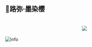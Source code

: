 ## 🌸路弥·墨染樱

<!--
**LumiACGN/LumiACGN** is a ✨ _special_ ✨ repository because its `README.md` (this file) appears on your GitHub profile.

Here are some ideas to get you started:

- 🔭 I’m currently working on ...
- 🌱 I’m currently learning ...
- 👯 I’m looking to collaborate on ...
- 🤔 I’m looking for help with ...
- 💬 Ask me about ...
- 📫 How to reach me: ...
- 😄 Pronouns: ...
- ⚡ Fun fact: ...
-->

<h1 align="center"> <a href="https://sunguoqi.com/"> <img src="https://readme-typing-svg.herokuapp.com/?lines=我永远喜欢二次元&center=true&size=27"> </a> </h1>
<!-- ![](http://antzuhl.cn:4000/get/@LumiACGN) -->

![info](https://github-readme-stats.vercel.app/api?username=LumiACGN&show_icons=true&count_private=true&hide=prs&theme=default_repocard)
